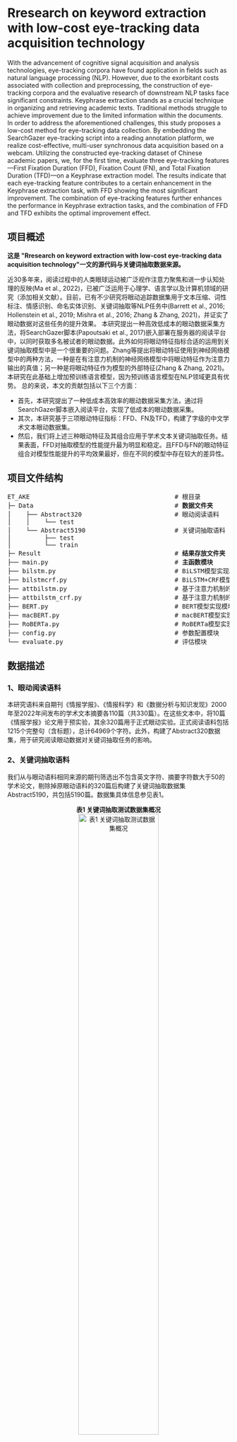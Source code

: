 # Rresearch on keyword extraction with low-cost eye-tracking data acquisition technology
With the advancement of cognitive signal acquisition and analysis technologies, eye-tracking corpora have found application in fields such as natural language processing (NLP). However, due to the exorbitant costs associated with collection and preprocessing, the construction of eye-tracking corpora and the evaluative research of downstream NLP tasks face significant constraints. Keyphrase extraction stands as a crucial technique in organizing and retrieving academic texts. Traditional methods struggle to achieve improvement due to the limited information within the documents. In order to address the aforementioned challenges, this study proposes a low-cost method for eye-tracking data collection. By embedding the SearchGazer eye-tracking script into a reading annotation platform, we realize cost-effective, multi-user synchronous data acquisition based on a webcam. Utilizing the constructed eye-tracking dataset of Chinese academic papers, we, for the first time, evaluate three eye-tracking features—First Fixation Duration (FFD), Fixation Count (FN), and Total Fixation Duration (TFD)—on a Keyphrase extraction model. The results indicate that each eye-tracking feature contributes to a certain enhancement in the Keyphrase extraction task, with FFD showing the most significant improvement. The combination of eye-tracking features further enhances the performance in Keyphrase extraction tasks, and the combination of FFD and TFD exhibits the optimal improvement effect.

## 项目概述
<b>这是 "Rresearch on keyword extraction with low-cost eye-tracking data acquisition technology"一文的源代码与关键词抽取数据来源。</b>

  近30多年来，阅读过程中的人类眼球运动被广泛视作注意力聚焦和进一步认知处理的反映(Ma et al., 2022)，已被广泛运用于心理学、语言学以及计算机领域的研究（添加相关文献）。目前，已有不少研究将眼动追踪数据集用于文本压缩、词性标注、情感识别、命名实体识别、关键词抽取等NLP任务中(Barrett et al., 2016; Hollenstein et al., 2019; Mishra et al., 2016; Zhang & Zhang, 2021)，并证实了眼动数据对这些任务的提升效果。
  本研究提出一种高效低成本的眼动数据采集方法，将SearchGazer脚本(Papoutsaki et al., 2017)嵌入部署在服务器的阅读平台中，以同时获取多名被试者的眼动数据。此外如何将眼动特征指标合适的运用到关键词抽取模型中是一个很重要的问题。Zhang等提出将眼动特征使用到神经网络模型中的两种方法，一种是在有注意力机制的神经网络模型中将眼动特征作为注意力输出的真值；另一种是将眼动特征作为模型的外部特征(Zhang & Zhang, 2021)。本研究在此基础上增加预训练语言模型，因为预训练语言模型在NLP领域更具有优势。
总的来说，本文的贡献包括以下三个方面：
* 首先，本研究提出了一种低成本高效率的眼动数据采集方法，通过将SearchGazer脚本嵌入阅读平台，实现了低成本的眼动数据采集。
* 其次，本研究基于三项眼动特征指标：FFD、FN及TFD，构建了字级的中文学术文本眼动数据集。
* 然后，我们将上述三种眼动特征及其组合应用于学术文本关键词抽取任务。结果表面，FFD对抽取模型的性能提升最为明显和稳定。且FFD与FN的眼动特征组合对模型性能提升的平均效果最好，但在不同的模型中存在较大的差异性。

## 项目文件结构
<pre>ET_AKE                                       # 根目录
├─ Data                                      # <b>数据文件夹</b>
│    ├── Abstract320                         # 眼动阅读语料
│    │    └── test
│    └── Abstract5190                        # 关键词抽取语料
│         ├── test           
│         └── train
├─ Result                                    # <b>结果存放文件夹</b>
├── main.py                                  # <b>主函数模块</b>
├── bilstm.py                                # BiLSTM模型实现模块
├── bilstmcrf.py                             # BiLSTM+CRF模型实现模块
├── attbilstm.py                             # 基于注意力机制的BiLSTM模型实现模块
├── attbilstm_crf.py                         # 基于注意力机制的BiLSTM+CRF模型实现模块
├── BERT.py                                  # BERT模型实现模块
├── macBERT.py                               # macBERT模型实现模块
├── RoBERTa.py                               # RoBERTa模型实现模块
├── config.py                                # 参数配置模块
└── evaluate.py                              # 评估模块
</pre>

## 数据描述
### 1、眼动阅读语料
本研究语料来自期刊《情报学报》、《情报科学》和《数据分析与知识发现》2000年至2022年间发布的学术文本摘要各110篇（共330篇）。在这些文本中，将10篇《情报学报》论文用于预实验，其余320篇用于正式眼动实验。正式阅读语料包括1215个完整句（含标题），总计64969个字符。此外，构建了Abstract320数据集，用于研究阅读眼动数据对关键词抽取任务的影响。
### 2、关键词抽取语料
我们从与眼动语料相同来源的期刊筛选出不包含英文字符、摘要字符数大于50的学术论文，剔除掉原眼动语料的320篇后构建了关键词抽取数据集Abstract5190，共包括5190篇。数据集具体信息参见表1。
<div align=middle>
<b>表1 关键词抽取测试数据集概况</b><br>
  <img src="https://yan-xinyi.github.io/figures/ET_AKE_1.png" width="60%" alt="表1 关键词抽取测试数据集概况"><br>
  <b>注：</b> 总字符数包含中文字符和标点符号；关键字符为出现过在关键词部分的字符。<br><br>
</div>

## 参数环境
本研究将使用Abstract320和Abstract5190数据集作为测试集。因为摘要文本的最大长度约为500字，所以我们将max_length设置为 512。对样本较少的Abstract320进行五折交叉验证，以减少随机性偏差。Abstract5190数据集则以4:1的比例将其分为训练集和测试集。由于两个数据集的大小不同，因此针对不同模型两个数据集达到拟合所需的学习率和训练轮次也不同。针对样本较小的Abstract320数据集，在BiLSTM和BiLSTM+CRF模型中的训练轮次为30、学习率为0.01；而在基于注意力机制的模型中训练轮次为65、学习率为0.005。Abstract5190数据集在上述四种模型中的训练轮次都为30、学习率为0.003。在三个预训练语言模型中，Abstract320数据集与Abstract5190数据集的训练轮次分别为10和8，学习率都为5e-5。代码环境按照如下版本配置：
- Python==3.8
- Torch==2.0.1+cu118
- torchvision==0.9.0
- Sklearn==0.0
- Numpy 1.25.1+mkl
- nltk==3.6.1
- Tqdm==4.59.0

## 快速开始指南
为了更好的探究数据集中字级眼动特征运用于关键词抽取任务的有效性，本研究通过多种关键词抽取模型对眼动特征进行了测试。关键词抽取模型分为基于循环神经网络的提取模型和基于预训练语言模型的提取模型两类。
### 深度学习模型运行指南
1. <b>参数配置：</b> 在 `config.py` 文件中配置超参数。大致有以下参数需要设置：
    - `train_path`,`test_path`,`vocab_path`,`save_path`: 训练数据、测试数据、词汇数据和结果的路径。
    - `fs_name`, `fs_num`: 认知特征的名称和数量。
    - `epochs`: 指整个训练数据集在训练过程中通过模型的次数。 
    - `lr`: 学习率。
    - `vocab_size`: 词汇量。
    - `embed_dim`,`hidden_dim`: 嵌入层和隐藏层的维度。
    - `batch_size`: 是指在机器学习模型的训练或推理过程中，一次正向/反向传递中一起处理的示例（或样本）的数量。
    - `max_length`: 用于指定文本输入序列所允许的最大长度（标记数），常用于自然语言处理任务，如文本生成或文本分类。
2. <b>构建关键词抽取模型：</b> 运行main.py文件，选择要调用的模型并开始训练。

3. <b>配置加入的眼动特征组合：</b> 修改模型中眼动特征组合。例如，下面的代码表示将所有眼动特征添加到模型中：
   `input = torch.cat([input, inputs['et'][:,:,:3]], dim=-1)`
